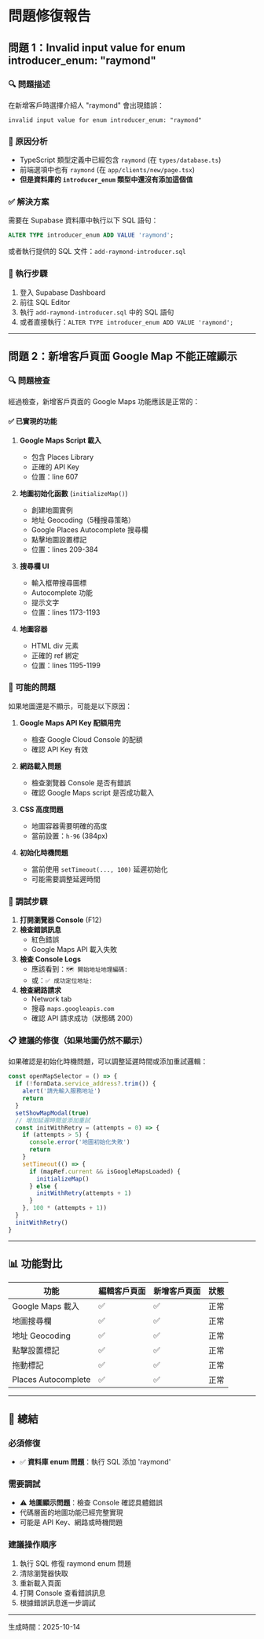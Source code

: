 # 問題修復報告

## 問題 1：Invalid input value for enum introducer_enum: "raymond"

### 🔍 問題描述
在新增客戶時選擇介紹人 "raymond" 會出現錯誤：
```
invalid input value for enum introducer_enum: "raymond"
```

### 🐛 原因分析
- TypeScript 類型定義中已經包含 `raymond` (在 `types/database.ts`)
- 前端選項中也有 `raymond` (在 `app/clients/new/page.tsx`)
- **但是資料庫的 `introducer_enum` 類型中還沒有添加這個值**

### ✅ 解決方案
需要在 Supabase 資料庫中執行以下 SQL 語句：

```sql
ALTER TYPE introducer_enum ADD VALUE 'raymond';
```

或者執行提供的 SQL 文件：`add-raymond-introducer.sql`

### 📝 執行步驟
1. 登入 Supabase Dashboard
2. 前往 SQL Editor
3. 執行 `add-raymond-introducer.sql` 中的 SQL 語句
4. 或者直接執行：`ALTER TYPE introducer_enum ADD VALUE 'raymond';`

---

## 問題 2：新增客戶頁面 Google Map 不能正確顯示

### 🔍 問題檢查
經過檢查，新增客戶頁面的 Google Maps 功能應該是正常的：

#### ✅ 已實現的功能
1. **Google Maps Script 載入**
   - 包含 Places Library
   - 正確的 API Key
   - 位置：line 607

2. **地圖初始化函數** (`initializeMap()`)
   - 創建地圖實例
   - 地址 Geocoding（5種搜尋策略）
   - Google Places Autocomplete 搜尋欄
   - 點擊地圖設置標記
   - 位置：lines 209-384

3. **搜尋欄 UI**
   - 輸入框帶搜尋圖標
   - Autocomplete 功能
   - 提示文字
   - 位置：lines 1173-1193

4. **地圖容器**
   - HTML div 元素
   - 正確的 ref 綁定
   - 位置：lines 1195-1199

### 🤔 可能的問題

如果地圖還是不顯示，可能是以下原因：

1. **Google Maps API Key 配額用完**
   - 檢查 Google Cloud Console 的配額
   - 確認 API Key 有效

2. **網路載入問題**
   - 檢查瀏覽器 Console 是否有錯誤
   - 確認 Google Maps script 是否成功載入

3. **CSS 高度問題**
   - 地圖容器需要明確的高度
   - 當前設置：`h-96` (384px)

4. **初始化時機問題**
   - 當前使用 `setTimeout(..., 100)` 延遲初始化
   - 可能需要調整延遲時間

### 🔧 調試步驟

1. **打開瀏覽器 Console** (F12)
2. **檢查錯誤訊息**
   - 紅色錯誤
   - Google Maps API 載入失敗
3. **檢查 Console Logs**
   - 應該看到：`🗺️ 開始地址地理編碼:`
   - 或：`✅ 成功定位地址:`
4. **檢查網路請求**
   - Network tab
   - 搜尋 `maps.googleapis.com`
   - 確認 API 請求成功（狀態碼 200）

### 📋 建議的修復（如果地圖仍然不顯示）

如果確認是初始化時機問題，可以調整延遲時間或添加重試邏輯：

```typescript
const openMapSelector = () => {
  if (!formData.service_address?.trim()) {
    alert('請先輸入服務地址')
    return
  }
  setShowMapModal(true)
  // 增加延遲時間並添加重試
  const initWithRetry = (attempts = 0) => {
    if (attempts > 5) {
      console.error('地圖初始化失敗')
      return
    }
    setTimeout(() => {
      if (mapRef.current && isGoogleMapsLoaded) {
        initializeMap()
      } else {
        initWithRetry(attempts + 1)
      }
    }, 100 * (attempts + 1))
  }
  initWithRetry()
}
```

---

## 📊 功能對比

| 功能 | 編輯客戶頁面 | 新增客戶頁面 | 狀態 |
|-----|------------|------------|------|
| Google Maps 載入 | ✅ | ✅ | 正常 |
| 地圖搜尋欄 | ✅ | ✅ | 正常 |
| 地址 Geocoding | ✅ | ✅ | 正常 |
| 點擊設置標記 | ✅ | ✅ | 正常 |
| 拖動標記 | ✅ | ✅ | 正常 |
| Places Autocomplete | ✅ | ✅ | 正常 |

---

## 🎯 總結

### 必須修復
- ✅ **資料庫 enum 問題**：執行 SQL 添加 'raymond'

### 需要調試
- ⚠️ **地圖顯示問題**：檢查 Console 確認具體錯誤
- 代碼層面的地圖功能已經完整實現
- 可能是 API Key、網路或時機問題

### 建議操作順序
1. 執行 SQL 修復 raymond enum 問題
2. 清除瀏覽器快取
3. 重新載入頁面
4. 打開 Console 查看錯誤訊息
5. 根據錯誤訊息進一步調試

---

生成時間：2025-10-14
